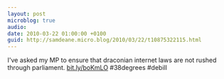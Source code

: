 ```yaml
---
layout: post
microblog: true
audio: 
date: 2010-03-22 01:00:00 +0100
guid: http://samdeane.micro.blog/2010/03/22/t10875322115.html
---
```

I've asked my MP to ensure that draconian internet laws are not rushed through parliament. [bit.ly/boKmLO](http://bit.ly/boKmLO) #38degrees #debill
